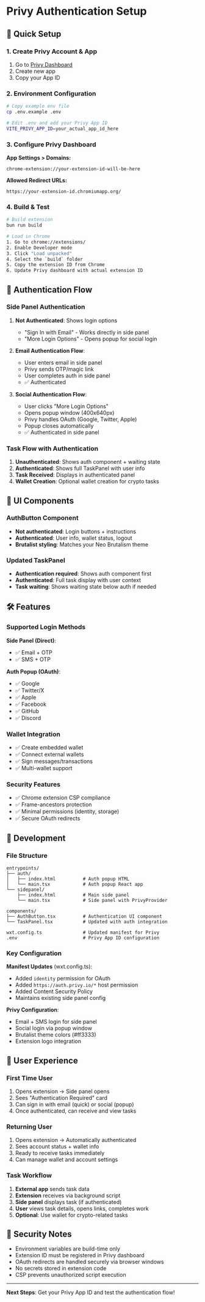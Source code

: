 # Privy Authentication Setup

## 🚀 Quick Setup

### 1. Create Privy Account & App
1. Go to [Privy Dashboard](https://dashboard.privy.io/apps)
2. Create new app
3. Copy your App ID

### 2. Environment Configuration
```bash
# Copy example env file
cp .env.example .env

# Edit .env and add your Privy App ID
VITE_PRIVY_APP_ID=your_actual_app_id_here
```

### 3. Configure Privy Dashboard

**App Settings > Domains:**
```
chrome-extension://your-extension-id-will-be-here
```

**Allowed Redirect URLs:**
```
https://your-extension-id.chromiumapp.org/
```

### 4. Build & Test
```bash
# Build extension
bun run build

# Load in Chrome
1. Go to chrome://extensions/
2. Enable Developer mode
3. Click "Load unpacked"
4. Select the `build` folder
5. Copy the extension ID from Chrome
6. Update Privy dashboard with actual extension ID
```

## 🔐 Authentication Flow

### Side Panel Authentication
1. **Not Authenticated**: Shows login options
   - "Sign In with Email" - Works directly in side panel
   - "More Login Options" - Opens popup for social login

2. **Email Authentication Flow**:
   - User enters email in side panel
   - Privy sends OTP/magic link
   - User completes auth in side panel
   - ✅ Authenticated

3. **Social Authentication Flow**:
   - User clicks "More Login Options"
   - Opens popup window (400x640px)
   - Privy handles OAuth (Google, Twitter, Apple)
   - Popup closes automatically
   - ✅ Authenticated in side panel

### Task Flow with Authentication
1. **Unauthenticated**: Shows auth component + waiting state
2. **Authenticated**: Shows full TaskPanel with user info
3. **Task Received**: Displays in authenticated panel
4. **Wallet Creation**: Optional wallet creation for crypto tasks

## 🎨 UI Components

### AuthButton Component
- **Not authenticated**: Login buttons + instructions
- **Authenticated**: User info, wallet status, logout
- **Brutalist styling**: Matches your Neo Brutalism theme

### Updated TaskPanel
- **Authentication required**: Shows auth component first
- **Authenticated**: Full task display with user context
- **Task waiting**: Shows waiting state below auth if needed

## 🛠️ Features

### Supported Login Methods
**Side Panel (Direct)**:
- ✅ Email + OTP
- ✅ SMS + OTP

**Auth Popup (OAuth)**:
- ✅ Google
- ✅ Twitter/X  
- ✅ Apple
- ✅ Facebook
- ✅ GitHub
- ✅ Discord

### Wallet Integration
- ✅ Create embedded wallet
- ✅ Connect external wallets
- ✅ Sign messages/transactions
- ✅ Multi-wallet support

### Security Features
- ✅ Chrome extension CSP compliance
- ✅ Frame-ancestors protection
- ✅ Minimal permissions (identity, storage)
- ✅ Secure OAuth redirects

## 🔧 Development

### File Structure
```
entrypoints/
├── auth/
│   ├── index.html          # Auth popup HTML
│   └── main.tsx            # Auth popup React app
└── sidepanel/
    ├── index.html          # Main side panel
    └── main.tsx            # Side panel with PrivyProvider

components/
├── AuthButton.tsx          # Authentication UI component
└── TaskPanel.tsx           # Updated with auth integration

wxt.config.ts               # Updated manifest for Privy
.env                        # Privy App ID configuration
```

### Key Configuration
**Manifest Updates** (wxt.config.ts):
- Added `identity` permission for OAuth
- Added `https://auth.privy.io/*` host permission
- Added Content Security Policy
- Maintains existing side panel config

**Privy Configuration**:
- Email + SMS login for side panel
- Social login via popup window
- Brutalist theme colors (#ff3333)
- Extension logo integration

## 📱 User Experience

### First Time User
1. Opens extension → Side panel opens
2. Sees "Authentication Required" card
3. Can sign in with email (quick) or social (popup)
4. Once authenticated, can receive and view tasks

### Returning User  
1. Opens extension → Automatically authenticated
2. Sees account status + wallet info
3. Ready to receive tasks immediately
4. Can manage wallet and account settings

### Task Workflow
1. **External app** sends task data
2. **Extension** receives via background script  
3. **Side panel** displays task (if authenticated)
4. **User** views task details, opens links, completes work
5. **Optional**: Use wallet for crypto-related tasks

## 🚨 Security Notes

- Environment variables are build-time only
- Extension ID must be registered in Privy dashboard
- OAuth redirects are handled securely via browser windows
- No secrets stored in extension code
- CSP prevents unauthorized script execution

---

**Next Steps**: Get your Privy App ID and test the authentication flow!